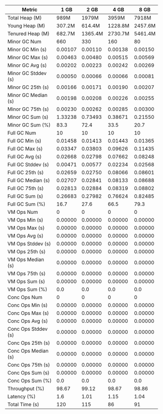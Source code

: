 | Metric | 1 GB | 2 GB | 4 GB | 8 GB |
|------|----|----|----|----|
| Total Heap (M) | 989M | 1979M | 3959M | 7918M |
| Young Heap (M) | 307.2M | 614.4M | 1228.8M | 2457.6M |
| Tenured Heap (M) | 682.7M | 1365.4M | 2730.7M | 5461.4M |
| Minor GC Num | 660 | 330 | 160 | 80 |
| Minor GC Min (s) | 0.00107 | 0.00110 | 0.00138 | 0.00150 |
| Minor GC Max (s) | 0.00463 | 0.00480 | 0.00515 | 0.00569 |
| Minor GC Avg (s) | 0.00202 | 0.00223 | 0.00242 | 0.00269 |
| Minor GC Stddev (s) | 0.00050 | 0.00066 | 0.00066 | 0.00081 |
| Minor GC 25th (s) | 0.00166 | 0.00171 | 0.00190 | 0.00207 |
| Minor GC Median (s) | 0.00198 | 0.00208 | 0.00226 | 0.00255 |
| Minor GC 75th (s) | 0.00230 | 0.00262 | 0.00285 | 0.00300 |
| Minor GC Sum (s) | 1.33238 | 0.73493 | 0.38671 | 0.21550 |
| Minor GC Sum (%) | 83.3 | 72.4 | 33.5 | 20.7 |
| Full GC Num | 10 | 10 | 10 | 10 |
| Full GC Min (s) | 0.01458 | 0.01413 | 0.01443 | 0.01365 |
| Full GC Max (s) | 0.03347 | 0.03803 | 0.09626 | 0.11435 |
| Full GC Avg (s) | 0.02668 | 0.02798 | 0.07662 | 0.08248 |
| Full GC Stddev (s) | 0.00471 | 0.00577 | 0.02234 | 0.02568 |
| Full GC 25th (s) | 0.02659 | 0.02750 | 0.08066 | 0.08601 |
| Full GC Median (s) | 0.02707 | 0.02841 | 0.08133 | 0.08688 |
| Full GC 75th (s) | 0.02813 | 0.02884 | 0.08319 | 0.08802 |
| Full GC Sum (s) | 0.26683 | 0.27982 | 0.76624 | 0.82485 |
| Full GC Sum (%) | 16.7 | 27.6 | 66.5 | 79.3 |
| VM Ops Num | 0 | 0 | 0 | 0 |
| VM Ops Min (s) | 0.00000 | 0.00000 | 0.00000 | 0.00000 |
| VM Ops Max (s) | 0.00000 | 0.00000 | 0.00000 | 0.00000 |
| VM Ops Avg (s) | 0.00000 | 0.00000 | 0.00000 | 0.00000 |
| VM Ops Stddev (s) | 0.00000 | 0.00000 | 0.00000 | 0.00000 |
| VM Ops 25th (s) | 0.00000 | 0.00000 | 0.00000 | 0.00000 |
| VM Ops Median (s) | 0.00000 | 0.00000 | 0.00000 | 0.00000 |
| VM Ops 75th (s) | 0.00000 | 0.00000 | 0.00000 | 0.00000 |
| VM Ops Sum (s) | 0.00000 | 0.00000 | 0.00000 | 0.00000 |
| VM Ops Sum (%) | 0.0 | 0.0 | 0.0 | 0.0 |
| Conc Ops Num | 0 | 0 | 0 | 0 |
| Conc Ops Min (s) | 0.00000 | 0.00000 | 0.00000 | 0.00000 |
| Conc Ops Max (s) | 0.00000 | 0.00000 | 0.00000 | 0.00000 |
| Conc Ops Avg (s) | 0.00000 | 0.00000 | 0.00000 | 0.00000 |
| Conc Ops Stddev (s) | 0.00000 | 0.00000 | 0.00000 | 0.00000 |
| Conc Ops 25th (s) | 0.00000 | 0.00000 | 0.00000 | 0.00000 |
| Conc Ops Median (s) | 0.00000 | 0.00000 | 0.00000 | 0.00000 |
| Conc Ops 75th (s) | 0.00000 | 0.00000 | 0.00000 | 0.00000 |
| Conc Ops Sum (s) | 0.00000 | 0.00000 | 0.00000 | 0.00000 |
| Conc Ops Sum (%) | 0.0 | 0.0 | 0.0 | 0.0 |
| Throughput (%) | 98.67 | 99.12 | 98.67 | 98.86 |
| Latency (%) | 1.6 | 1.01 | 1.15 | 1.04 |
| Total Time (s) | 120 | 115 | 86 | 91 |
